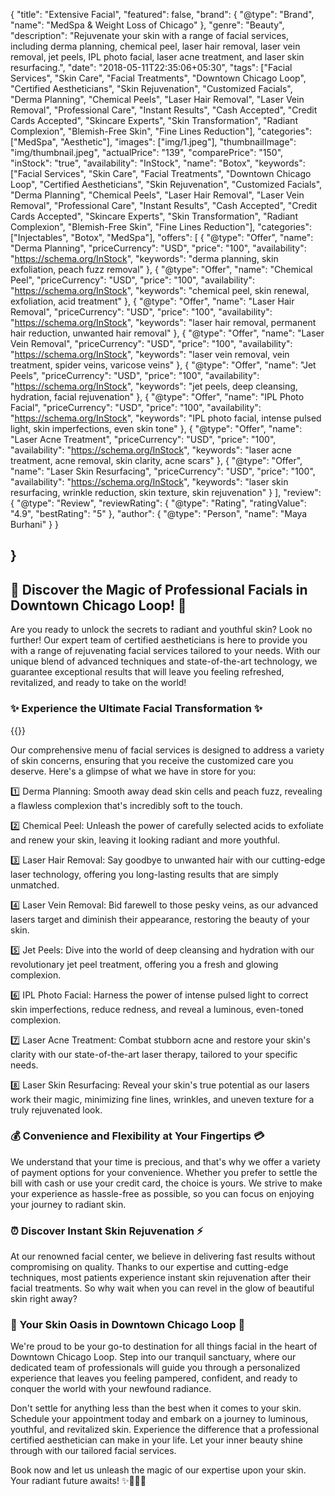 {
    "title": "Extensive Facial",
    "featured": false,
    "brand": {
    "@type": "Brand",
    "name": "MedSpa & Weight Loss of Chicago"
  },
   "genre": "Beauty",
    "description": "Rejuvenate your skin with a range of facial services, including derma planning, chemical peel, laser hair removal, laser vein removal, jet peels, IPL photo facial, laser acne treatment, and laser skin resurfacing.",
    "date": "2018-05-11T22:35:06+05:30",
    "tags": ["Facial Services", "Skin Care", "Facial Treatments", "Downtown Chicago Loop", "Certified Aestheticians", "Skin Rejuvenation", "Customized Facials", "Derma Planning", "Chemical Peels", "Laser Hair Removal", "Laser Vein Removal", "Professional Care", "Instant Results", "Cash Accepted", "Credit Cards Accepted", "Skincare Experts", "Skin Transformation", "Radiant Complexion", "Blemish-Free Skin", "Fine Lines Reduction"],
    "categories": ["MedSpa", "Aesthetic"],
    "images": ["img/1.jpeg"],
    "thumbnailImage": "img/thumbnail.jpeg",
    "actualPrice": "139",
    "comparePrice": "150",
    "inStock": "true",
    "availability": "InStock",
    "name": "Botox",
    "keywords":["Facial Services", "Skin Care", "Facial Treatments", "Downtown Chicago Loop", "Certified Aestheticians", "Skin Rejuvenation", "Customized Facials", "Derma Planning", "Chemical Peels", "Laser Hair Removal", "Laser Vein Removal", "Professional Care", "Instant Results", "Cash Accepted", "Credit Cards Accepted", "Skincare Experts", "Skin Transformation", "Radiant Complexion", "Blemish-Free Skin", "Fine Lines Reduction"],
    "categories": ["Injectables", "Botox", "MedSpa"],
  "offers": [
    {
      "@type": "Offer",
      "name": "Derma Planning",
      "priceCurrency": "USD",
      "price": "100",
      "availability": "https://schema.org/InStock",
      "keywords": "derma planning, skin exfoliation, peach fuzz removal"
    },
    {
      "@type": "Offer",
      "name": "Chemical Peel",
      "priceCurrency": "USD",
      "price": "100",
      "availability": "https://schema.org/InStock",
      "keywords": "chemical peel, skin renewal, exfoliation, acid treatment"
    },
    {
      "@type": "Offer",
      "name": "Laser Hair Removal",
      "priceCurrency": "USD",
      "price": "100",
      "availability": "https://schema.org/InStock",
      "keywords": "laser hair removal, permanent hair reduction, unwanted hair removal"
    },
    {
      "@type": "Offer",
      "name": "Laser Vein Removal",
      "priceCurrency": "USD",
      "price": "100",
      "availability": "https://schema.org/InStock",
      "keywords": "laser vein removal, vein treatment, spider veins, varicose veins"
    },
    {
      "@type": "Offer",
      "name": "Jet Peels",
      "priceCurrency": "USD",
      "price": "100",
      "availability": "https://schema.org/InStock",
      "keywords": "jet peels, deep cleansing, hydration, facial rejuvenation"
    },
    {
      "@type": "Offer",
      "name": "IPL Photo Facial",
      "priceCurrency": "USD",
      "price": "100",
      "availability": "https://schema.org/InStock",
      "keywords": "IPL photo facial, intense pulsed light, skin imperfections, even skin tone"
    },
    {
      "@type": "Offer",
      "name": "Laser Acne Treatment",
      "priceCurrency": "USD",
      "price": "100",
      "availability": "https://schema.org/InStock",
      "keywords": "laser acne treatment, acne removal, skin clarity, acne scars"
    },
    {
      "@type": "Offer",
      "name": "Laser Skin Resurfacing",
      "priceCurrency": "USD",
      "price": "100",
      "availability": "https://schema.org/InStock",
      "keywords": "laser skin resurfacing, wrinkle reduction, skin texture, skin rejuvenation"
    }
  ],
   "review": {
    "@type": "Review",
    "reviewRating": {
      "@type": "Rating",
      "ratingValue": "4.9",
      "bestRating": "5"
    },
    "author": {
      "@type": "Person",
      "name": "Maya Burhani"
    }
  }

}
----

## 🌟 Discover the Magic of Professional Facials in Downtown Chicago Loop! 🌟

Are you ready to unlock the secrets to radiant and youthful skin? Look no further! Our expert team of certified aestheticians is here to provide you with a range of rejuvenating facial services tailored to your needs. With our unique blend of advanced techniques and state-of-the-art technology, we guarantee exceptional results that will leave you feeling refreshed, revitalized, and ready to take on the world!

### ✨ Experience the Ultimate Facial Transformation ✨

{{<responsive-image filename="img/Chemical_Peel.jpg" alt="Facial Transformation in Downtown Chicago Loop">}}

Our comprehensive menu of facial services is designed to address a variety of skin concerns, ensuring that you receive the customized care you deserve. Here's a glimpse of what we have in store for you:

1️⃣ Derma Planning: Smooth away dead skin cells and peach fuzz, revealing a flawless complexion that's incredibly soft to the touch.

2️⃣ Chemical Peel: Unleash the power of carefully selected acids to exfoliate and renew your skin, leaving it looking radiant and more youthful.

3️⃣ Laser Hair Removal: Say goodbye to unwanted hair with our cutting-edge laser technology, offering you long-lasting results that are simply unmatched.

4️⃣ Laser Vein Removal: Bid farewell to those pesky veins, as our advanced lasers target and diminish their appearance, restoring the beauty of your skin.

5️⃣ Jet Peels: Dive into the world of deep cleansing and hydration with our revolutionary jet peel treatment, offering you a fresh and glowing complexion.

6️⃣ IPL Photo Facial: Harness the power of intense pulsed light to correct skin imperfections, reduce redness, and reveal a luminous, even-toned complexion.

7️⃣ Laser Acne Treatment: Combat stubborn acne and restore your skin's clarity with our state-of-the-art laser therapy, tailored to your specific needs.

8️⃣ Laser Skin Resurfacing: Reveal your skin's true potential as our lasers work their magic, minimizing fine lines, wrinkles, and uneven texture for a truly rejuvenated look.

### 💰 Convenience and Flexibility at Your Fingertips 💳

We understand that your time is precious, and that's why we offer a variety of payment options for your convenience. Whether you prefer to settle the bill with cash or use your credit card, the choice is yours. We strive to make your experience as hassle-free as possible, so you can focus on enjoying your journey to radiant skin.

### ⏰ Discover Instant Skin Rejuvenation ⚡️

At our renowned facial center, we believe in delivering fast results without compromising on quality. Thanks to our expertise and cutting-edge techniques, most patients experience instant skin rejuvenation after their facial treatments. So why wait when you can revel in the glow of beautiful skin right away?

### 📍 Your Skin Oasis in Downtown Chicago Loop 🌆

We're proud to be your go-to destination for all things facial in the heart of Downtown Chicago Loop. Step into our tranquil sanctuary, where our dedicated team of professionals will guide you through a personalized experience that leaves you feeling pampered, confident, and ready to conquer the world with your newfound radiance.

Don't settle for anything less than the best when it comes to your skin. Schedule your appointment today and embark on a journey to luminous, youthful, and revitalized skin. Experience the difference that a professional certified aesthetician can make in your life. Let your inner beauty shine through with our tailored facial services.

Book now and let us unleash the magic of our expertise upon your skin. Your radiant future awaits! ✨💆‍♀️💖

